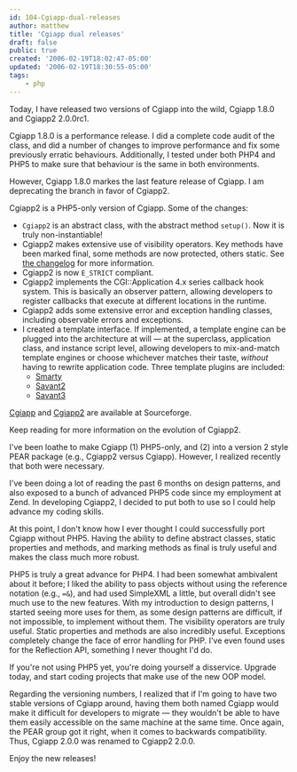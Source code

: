 ```yaml
---
id: 104-Cgiapp-dual-releases
author: matthew
title: 'Cgiapp dual releases'
draft: false
public: true
created: '2006-02-19T18:02:47-05:00'
updated: '2006-02-19T18:30:55-05:00'
tags:
    - php
---
```

Today, I have released two versions of Cgiapp into the wild, Cgiapp 1.8.0 and Cgiapp2 2.0.0rc1.

Cgiapp 1.8.0 is a performance release. I did a complete code audit of the class, and did a number of changes to improve performance and fix some previously erratic behaviours. Additionally, I tested under both PHP4 and PHP5 to make sure that behaviour is the same in both environments.

However, Cgiapp 1.8.0 markes the last feature release of Cgiapp. I am deprecating the branch in favor of Cgiapp2.

Cgiapp2 is a PHP5-only version of Cgiapp. Some of the changes:

- `Cgiapp2` is an abstract class, with the abstract method `setup()`. Now it is truly non-instantiable!
- Cgiapp2 makes extensive use of visibility operators. Key methods have been marked final, some methods are now protected, others static. See [the changelog](http://cgiapp.sourceforge.net/index.php/view/Changelog2) for more information.
- Cgiapp2 is now `E_STRICT` compliant.
- Cgiapp2 implements the CGI::Application 4.x series callback hook system. This is basically an observer pattern, allowing developers to register callbacks that execute at different locations in the runtime.
- Cgiapp2 adds some extensive error and exception handling classes, including observable errors and exceptions.
- I created a template interface. If implemented, a template engine can be plugged into the architecture at will — at the superclass, application class, and instance script level, allowing developers to mix-and-match template engines or choose whichever matches their taste, *without* having to rewrite application code. Three template plugins are included:
  - [Smarty](http://smarty.php.net/)
  - [Savant2](http://phpsavant.com/yawiki/)
  - [Savant3](http://phpsavant.com/yawiki/index.php?area=Savant3&page=HomePage)

[Cgiapp](http://sourceforge.net/project/showfiles.php?group_id=125419&package_id=137071) and [Cgiapp2](http://sourceforge.net/project/showfiles.php?group_id=125419&package_id=180286) are available at Sourceforge.

Keep reading for more information on the evolution of Cgiapp2.

<!--- EXTENDED -->

I've been loathe to make Cgiapp (1) PHP5-only, and (2) into a version 2 style PEAR package (e.g., Cgiapp2 versus Cgiapp). However, I realized recently that both were necessary.

I've been doing a lot of reading the past 6 months on design patterns, and also exposed to a bunch of advanced PHP5 code since my employment at Zend. In developing Cgiapp2, I decided to put both to use so I could help advance my coding skills.

At this point, I don't know how I ever thought I could successfully port Cgiapp without PHP5. Having the ability to define abstract classes, static properties and methods, and marking methods as final is truly useful and makes the class much more robust.

PHP5 is truly a great advance for PHP4. I had been somewhat ambivalent about it before; I liked the ability to pass objects without using the reference notation (e.g., `=&`), and had used SimpleXML a little, but overall didn't see much use to the new features. With my introduction to design patterns, I started seeing more uses for them, as some design patterns are difficult, if not impossible, to implement without them. The visibility operators are truly useful. Static properties and methods are also incredibly useful. Exceptions completely change the face of error handling for PHP. I've even found uses for the Reflection API, something I never thought I'd do.

If you're not using PHP5 yet, you're doing yourself a disservice. Upgrade today, and start coding projects that make use of the new OOP model.

Regarding the versioning numbers, I realized that if I'm going to have two stable versions of Cgiapp around, having them both named Cgiapp would make it difficult for developers to migrate — they wouldn't be able to have them easily accessible on the same machine at the same time. Once again, the PEAR group got it right, when it comes to backwards compatibility. Thus, Cgiapp 2.0.0 was renamed to Cgiapp2 2.0.0.

Enjoy the new releases!
